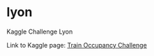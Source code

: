 # lyon
Kaggle Challenge Lyon

Link to Kaggle page: <a href="https://www.kaggle.com/t/0b9140cabf62423ca16148e330c94df2"> Train Occupancy Challenge </a>
